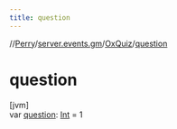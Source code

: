 ```yaml
---
title: question
---
```

//[Perry](../../../index.html)/[server.events.gm](../index.html)/[OxQuiz](index.html)/[question](question.html)



# question



[jvm]\
var [question](question.html): [Int](https://kotlinlang.org/api/latest/jvm/stdlib/kotlin/-int/index.html) = 1




